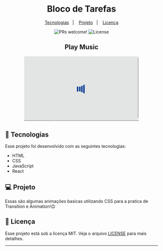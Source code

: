 <h1 align="center"> Bloco de Tarefas </h1>

<p align="center">
  <a href="#-tecnologias">Tecnologias</a>&nbsp;&nbsp;&nbsp;|&nbsp;&nbsp;&nbsp;
  <a href="#-projeto">Projeto</a>&nbsp;&nbsp;&nbsp;|&nbsp;&nbsp;&nbsp;
  <a href="#memo-licença">Licença</a>
</p>

<p align="center">
 <img src="https://img.shields.io/static/v1?label=PRs&message=welcome&color=49AA26&labelColor=000000" alt="PRs welcome!" />

  <img alt="License" src="https://img.shields.io/static/v1?label=license&message=MIT&color=49AA26&labelColor=000000">
</p>

<h2 align="center"> Play Music </h2>
<p align="center">
  <img alt="Play Music" src="https://github.com/erik-nathan/animations-css/blob/master/gif/play-music.gif" width="75%">
</p>

## 🚀 Tecnologias

Esse projeto foi desenvolvido com as seguintes tecnologias:

- HTML
- CSS
- JavaScript
- React

## 💻 Projeto

Essas são algumas animações basicas utilizando CSS para a pratica de Transition e Animation!😉

## :memo: Licença

Esse projeto está sob a licença MIT. Veja o arquivo [LICENSE](LICENSE.md) para mais detalhes.

---
